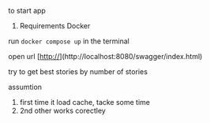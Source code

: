 to start app 

1. Requirements Docker 

run `docker compose up` in the terminal 

open url [[http://](http://localhost:8080/swagger/index.html)](http://localhost:8080/swagger/index.html)


try to get best stories by number of stories 

assumtion 
1. first time it load cache, tacke some time 
2. 2nd other works corectley 
